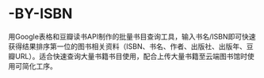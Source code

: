 # -BY-ISBN
用Google表格和豆瓣读书API制作的批量书目查询工具，输入书名/ISBN即可快速获得结果排序第一位的图书相关资料（ISBN、书名、作者、出版社、出版年、豆瓣URL）。适合快速查询大量书籍书目使用，配合上传大量书籍至云端图书馆时使用可简化工序。
